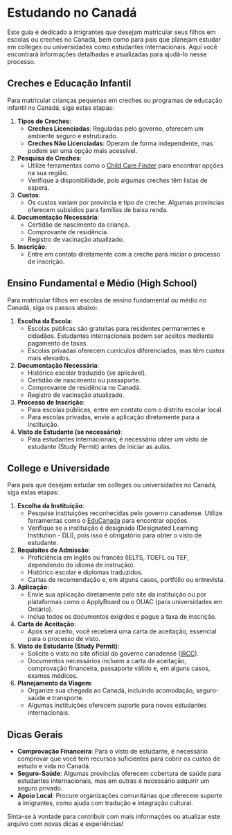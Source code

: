 # Estudando no Canadá

Este guia é dedicado a imigrantes que desejam matricular seus filhos em escolas ou creches no Canadá, bem como para pais que planejam estudar em colleges ou universidades como estudantes internacionais. Aqui você encontrará informações detalhadas e atualizadas para ajudá-lo nesse processo.

## Creches e Educação Infantil

Para matricular crianças pequenas em creches ou programas de educação infantil no Canadá, siga estas etapas:

1. **Tipos de Creches**:
    - **Creches Licenciadas**: Reguladas pelo governo, oferecem um ambiente seguro e estruturado.
    - **Creches Não Licenciadas**: Operam de forma independente, mas podem ser uma opção mais acessível.
2. **Pesquisa de Creches**:
    - Utilize ferramentas como o [Child Care Finder](https://www.canada.ca/en/services/child-care.html) para encontrar opções na sua região.
    - Verifique a disponibilidade, pois algumas creches têm listas de espera.
3. **Custos**:
    - Os custos variam por província e tipo de creche. Algumas províncias oferecem subsídios para famílias de baixa renda.
4. **Documentação Necessária**:
    - Certidão de nascimento da criança.
    - Comprovante de residência.
    - Registro de vacinação atualizado.
5. **Inscrição**:
    - Entre em contato diretamente com a creche para iniciar o processo de inscrição.

## Ensino Fundamental e Médio (High School)

Para matricular filhos em escolas de ensino fundamental ou médio no Canadá, siga os passos abaixo:

1. **Escolha da Escola**:
    - Escolas públicas são gratuitas para residentes permanentes e cidadãos. Estudantes internacionais podem ser aceitos mediante pagamento de taxas.
    - Escolas privadas oferecem currículos diferenciados, mas têm custos mais elevados.
2. **Documentação Necessária**:
    - Histórico escolar traduzido (se aplicável).
    - Certidão de nascimento ou passaporte.
    - Comprovante de residência no Canadá.
    - Registro de vacinação atualizado.
3. **Processo de Inscrição**:
    - Para escolas públicas, entre em contato com o distrito escolar local.
    - Para escolas privadas, envie a aplicação diretamente para a instituição.
4. **Visto de Estudante (se necessário)**:
    - Para estudantes internacionais, é necessário obter um visto de estudante (Study Permit) antes de iniciar as aulas.

## College e Universidade

Para pais que desejam estudar em colleges ou universidades no Canadá, siga estas etapas:

1. **Escolha da Instituição**:
    - Pesquise instituições reconhecidas pelo governo canadense. Utilize ferramentas como o [EduCanada](https://www.educanada.ca/) para encontrar opções.
    - Verifique se a instituição é designada (Designated Learning Institution - DLI), pois isso é obrigatório para obter o visto de estudante.
2. **Requisitos de Admissão**:
    - Proficiência em inglês ou francês (IELTS, TOEFL ou TEF, dependendo do idioma de instrução).
    - Histórico escolar e diplomas traduzidos.
    - Cartas de recomendação e, em alguns casos, portfólio ou entrevista.
3. **Aplicação**:
    - Envie sua aplicação diretamente pelo site da instituição ou por plataformas como o ApplyBoard ou o OUAC (para universidades em Ontário).
    - Inclua todos os documentos exigidos e pague a taxa de inscrição.
4. **Carta de Aceitação**:
    - Após ser aceito, você receberá uma carta de aceitação, essencial para o processo de visto.
5. **Visto de Estudante (Study Permit)**:
    - Solicite o visto no site oficial do governo canadense ([IRCC](https://www.canada.ca/en/immigration-refugees-citizenship.html)).
    - Documentos necessários incluem a carta de aceitação, comprovação financeira, passaporte válido e, em alguns casos, exames médicos.
6. **Planejamento da Viagem**:
    - Organize sua chegada ao Canadá, incluindo acomodação, seguro-saúde e transporte.
    - Algumas instituições oferecem suporte para novos estudantes internacionais.

## Dicas Gerais

- **Comprovação Financeira**: Para o visto de estudante, é necessário comprovar que você tem recursos suficientes para cobrir os custos de estudo e vida no Canadá.
- **Seguro-Saúde**: Algumas províncias oferecem cobertura de saúde para estudantes internacionais, mas em outras é necessário adquirir um seguro privado.
- **Apoio Local**: Procure organizações comunitárias que oferecem suporte a imigrantes, como ajuda com tradução e integração cultural.

Sinta-se à vontade para contribuir com mais informações ou atualizar este arquivo com novas dicas e experiências!
